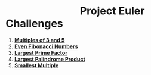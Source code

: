 <h1>&nbsp&nbsp&nbsp&nbsp&nbsp&nbsp&nbsp&nbsp&nbsp&nbsp&nbsp&nbsp&nbsp&nbsp&nbsp&nbsp&nbsp&nbsp&nbsp&nbsp&nbsp&nbsp&nbsp&nbsp&nbsp&nbsp&nbsp&nbsp&nbsp&nbspProject Euler Challenges</h1>

<ol>
  <li><strong><a href="./Multiples%20of%203%20and%205">Multiples of 3 and 5<a></strong><br></li>
  <li><strong><a href="./Even%20Fibonacci%20Numbers">Even Fibonacci Numbers<a></strong><br></li>
  <li><strong><a href="./Largest%20Prime%20Factor">Largest Prime Factor<a></strong><br></li>
  <li><strong><a href="./Largest%20Palindrom%20Product">Largest Palindrome Product<a></strong><br></li>
  <li><strong><a href="./Smallest%20Multiple">Smallest Multiple<a></strong><br></li>
</ol>